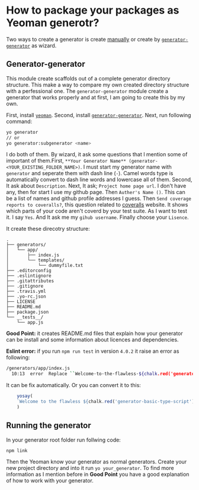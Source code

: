 # How to package your packages as Yeoman generotr?

Two ways to create a generator is create [manually](http://yeoman.io/authoring/) or create by [`generator-generator`](https://github.com/yeoman/generator-generator) as wizard.

## Generator-generator

This module create scaffolds out of a complete generator directory structure. This make a way to compare my own created directory structure with a perfessional one. The `generator-generator` module create a generator that works properly and at first, I am going to create this by my own.

First, install [`yeoman`](http://yeoman.io/learning/). Second, install [`generator-generator`](https://github.com/yeoman/generator-generator). Next, run following command:

```bash
yo generator
// or
yo generator:subgenerator <name>

```

I do both of them. By wizard, it ask some questions that I mention some of important of them.First, `**Your Generator Name** (generator-<YOUR_EXISTING_FOLDER_NAME>)`. I must start my generator name with `generator` and seperate them with dash line (`-`). Camel words type is automatically convert to dash line words and lowercase all of them. Second, It ask about `Description`. Next, It ask; `Project home page url`. I don't have any, then for start I use my github page. Then `Auther's Name ()`. This can be a list of names and github profile addresses I guess. Then `Send coverage reports to coveralls?`, this question related to [coveralls](https://coveralls.io/) website. It shows which parts of your code aren't coverd by your test suite. As I want to test it. I say `Yes`. And It ask me my `gihub username`. Finally choose your `Lisence`.

It create these direcotry structure:

```text
.
├── generators/
│   └── app/
│       ├── index.js
│       └── templates/
│           └── dummyfile.txt
├── .editorconfig
├── .eslintignore
├── .gitattributes
├── .gitignore
├── .travis.yml
├── .yo-rc.json
├── LICENSE
├── README.md
├── package.json
└── __tests__/
    └── app.js
```

**Good Point:** it creates README.md files that explain how your generator can be install and some information about licences and dependencies.

**Eslint error:** if you run `npm run test` in version `4.0.2` it raise an error as following:

```bash
/generators/app/index.js
  10:13  error  Replace ``Welcome·to·the·flawless·${chalk.red('generator-basic-type-script')}·generator!`` with `⏎········`Welcome·to·the·flawless·${chalk.red('generator-basic-type-script')}·generator!`⏎······`  prettier/prettier
```

It can be fix automatically. Or you can convert it to this:

```js
    yosay(
    `Welcome to the flawless ${chalk.red('generator-basic-type-script')} generator!`
    )
```

## Running the generator

In your generator root folder run follwing code: 

```bash
npm link
```

Then the Yeoman know your generator as normal generators. Create your new project directory and into it run `yo your_generator`. To find more information as I mention before in **Good Point** you have a good explanation of how to work with your generator.
